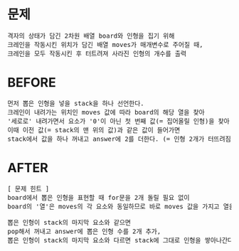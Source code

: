 # 문제

<pre>
격자의 상태가 담긴 2차원 배열 board와 인형을 집기 위해 
크레인을 작동시킨 위치가 담긴 배열 moves가 매개변수로 주어질 때, 
크레인을 모두 작동시킨 후 터트려져 사라진 인형의 개수를 출력
</pre>

# BEFORE

<pre>
먼저 뽑은 인형을 넣을 stack을 하나 선언한다.
크레인이 내려가는 위치인 moves 값에 따라 board의 해당 열을 찾아 
'세로로' 내려가면서 요소가 '0'이 아닌 첫 번째 값(= 집어올릴 인형)을 찾아 stack에 넣는다.
이때 이전 값(= stack의 맨 위의 값)과 같은 값이 들어가면 
stack에서 값을 하나 꺼내고 answer에 2를 더한다. (= 인형 2개가 터뜨려짐)
</pre>

# AFTER

<pre>
[ 문제 힌트 ]
board에서 뽑은 인형을 표현할 때 for문을 2개 돌릴 필요 없이
board의 '열'은 moves의 각 요소와 동일하므로 바로 moves 값을 가지고 열을 표현해주면 된다.

뽑은 인형이 stack의 마지막 요소와 같으면 
pop해서 꺼내고 answer에 뽑은 인형 수를 2개 추가,
뽑은 인형이 stack의 마지막 요소와 다르면 stack에 그대로 인형을 쌓아나간다.
</pre>
